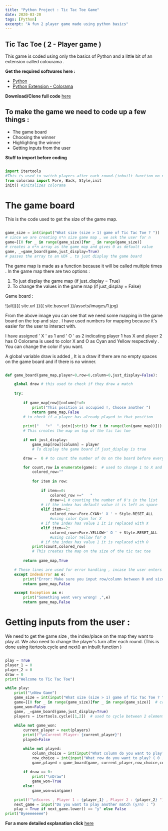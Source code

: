 ```yaml
---
title: "Python Project : Tic Tac Toe Game"
date: 2020-03-20
tags: [Python]
excerpt: "A fun 2 player game made using python basics"
---
```


## Tic Tac Toe ( 2 - Player game )

This game is coded using only the basics of Python and a little bit of an extension called colourama .

**Get the required softwares here :**
* [Python](https://www.python.org/)
* [Python Extension - Colorama](https://pypi.org/project/colorama/)

**Download/Clone full code** [here](https://github.com/nvikramraj/TicTacToe)

## To make the game we need to code up a few things :
* The game board
* Choosing the winner
* Highlighting the winner
* Getting inputs from the user 


**Stuff to import before coding**

```python

import itertools 
#This is used to switch players after each round.(inbuilt function no need to download)
from colorama import Fore, Back, Style,init
init() #initalizes colorama

```

# The game board

This is the code used to get the size of the game map.

```python

game_size = int(input("What size (size > 1) game of Tic Tac Toe ? ")) 
# since we are creating n*n size game map , we ask the user for n
game=[[0 for _ in range(game_size)]for _ in range(game_size)]  
# creates a n*n array as the game map and gives 0 as default value
game, _=game_board(game,just_display=True)
# passes the array to an UDF , to just display the game board

```
The game map is made as a function because it will be called multiple times . In the game map there are two options :
1. To just display the game map (if just_display = True)
2. To change the values in the game map (if just_display = False)

Game board :

![alt]({{ site.url }}{{ site.baseurl }}/assets/images/1.jpg)


From the above image you can see that we need some mapping in the game board on the top and size . I have used numbers for mapping because it's easier for the user to interact with.

I have assigned ' X ' as 1 and ' O ' as 2 indicating player 1 has X and player 2 has O
Colorama is used to color X and O as Cyan and Yellow respectively . You can change the color if you want.

A global variable draw is added , It is a draw if there are no empty spaces on the game board and if there is no winner.
 
```python

def game_board(game_map,player=0,row=0,column=0,just_display=False):

	global draw # this used to check if they draw a match
		
    try:
        
        if game_map[row][column]!=0:
            print("This position is occupied !, Choose another ")
            return game_map,False
        # to check if a player has already played in that position
        
        print("   "+"  ".join([str(i) for i in range(len(game_map))])) 
        # This creates the map on top of the tic tac toe

        if not just_display:
            game_map[row][column] = player
            # To display the game board if just_display is true

        draw =  0 # to count the number of 0s on the board before every round

        for count,row in enumerate(game):  # used to change 1 to X and 2 to O and insert colours 
            colored_row=""
            
            for item in row:
                
                if item==0:
                    colored_row +="   "
                    draw+=1 # counting the number of 0's in the list
                # if the index has default value it is left as space
                elif item==1:
                    colored_row+=Fore.CYAN+' X ' + Style.RESET_ALL  
                    #using color Cyan for X
                # if the index has value 1 it is replaced with X
                elif item==2:
                    colored_row+=Fore.YELLOW+' O ' + Style.RESET_ALL 
            		#using color Yellow for O
            	# if the index has value 1 it is replaced with O
            print(count,colored_row)
            # This creates the map on the size of the tic tac toe          
        
        return game_map,True

    # These lines are used for error handling , incase the user enters a number out of range
    except IndexError as e:
        print("Error: Make sure you input row/column between 0 and size -1 ,",e) # modified print statement
        return game_map,False

    except Exception as e:
        print("Something went very wrong! ,",e)	
        return game_map,False

```

# Getting inputs from the user :

We need to get the game size , the index/place on the map they want to play at.
We also need to change the player's turn after each round. (This is done using itertools.cycle and next() an inbuilt function )

```python

play = True
player_1 = 0
player_2 = 0
draw = 0
print("Welcome to Tic Tac Toe")

while play:
    print("\nNew Game")
    game_size = int(input("What size (size > 1) game of Tic Tac Toe ? "))  
    game=[[0 for _ in range(game_size)]for _ in range(game_size)]  # creates a game map for the given size 
    game_won=False
    game, _=game_board(game,just_display=True)
    players = itertools.cycle([1,2])  # used to cycle between 2 elements in the list
 
    while not game_won:
        current_player = next(players)
        print(f"\nCurrent Player: {current_player}")
        played=False

        while not played:
            column_choice = int(input("What column do you want to play? ( 0 , 1 , 2 ) : "))
            row_choice = int(input("What row do you want to play? ( 0 , 1 , 2 ) : "))
            game,played = game_board(game, current_player,row_choice,column_choice)
        
        if draw == 0:
            print("\nDraw")
            game_won=True
        else:
            game_won=win(game)

    print(f"\nScores , Player 1 : {player_1} , Player 2 : {player_2} ")
    next_game = input("Do you want to play another match (y/n) : ") 
    play = True if next_game.lower() == "y" else False
print("Byeeeeeeee")

```


**For a more detailed explanation click** [here](https://www.youtube.com/watch?v=eXBD2bB9-RA&list=PLQVvvaa0QuDeAams7fkdcwOGBpGdHpXln)